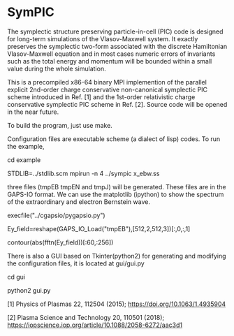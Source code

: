 # SymPIC
The symplectic structure preserving particle-in-cell (PIC) code is 
designed for long-term simulations of the Vlasov-Maxwell system. It 
exactly preserves the symplectic two-form associated with the discrete 
Hamiltonian Vlasov-Maxwell equation and in most cases numeric errors 
of invariants such as the total energy and momentum will be bounded within
a small value during the whole simulation.

This is a precompiled x86-64 binary MPI implemention of the parallel 
explicit 2nd-order charge conservative non-canonical symplectic PIC 
scheme introduced in Ref. [1] and the 1st-order relativistic charge 
conservative symplectic PIC scheme in Ref. [2]. Source code will be 
opened in the near future.

To build the program, just use make.

Configuration files are executable scheme (a dialect of lisp) codes. To run
the example, 

cd example

STDLIB=../stdlib.scm mpirun -n 4 ../sympic x_ebw.ss

three files (tmpEB tmpEN and tmpJ) will be generated. These files are in 
the GAPS-IO format. We can use the matplotlib (ipython) to show the 
spectrum of the extraordinary and electron Bernstein wave.

execfile("../cgapsio/pygapsio.py")

Ey_field=reshape(GAPS_IO_Load("tmpEB"),[512,2,512,3])[:,0,:,1]

contour(abs(fftn(Ey_field))[:60,:256])

There is also a GUI based on Tkinter(python2) for generating and 
modifying the configuration files, it is located at gui/gui.py

cd gui

python2 gui.py


[1] Physics of Plasmas 22, 112504 (2015); https://doi.org/10.1063/1.4935904

[2] Plasma Science and Technology 20, 110501 (2018); https://iopscience.iop.org/article/10.1088/2058-6272/aac3d1
